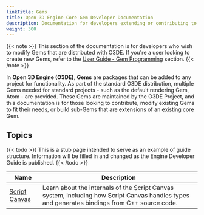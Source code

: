 ```yaml
---
linkTitle: Gems
title: Open 3D Engine Core Gem Developer Documentation
description: Documentation for developers extending or contributing to the Gems bundled as part of Open 3D Engine.
weight: 300
---
```


{{< note >}}
This section of the documentation is for developers who wish to modify Gems that are distributed with O3DE. If you're a user looking to create new Gems, refer to the [User Guide - Gem Programming](/docs/user-guide/programming/gems) section.
{{< /note >}}

In **Open 3D Engine (O3DE)**, **Gems** are packages that can be added to any project for functionality. As part of the standard O3DE distribution,
multiple Gems needed for standard projects - such as the default rendering Gem, Atom - are provided. These Gems are maintained by the O3DE Project, and this
documentation is for those looking to contribute, modify existing Gems to fit their needs, or build sub-Gems that are extensions of an existing core Gem.

## Topics

{{< todo >}}
This is a stub page intended to serve as an example of guide structure. Information will be filled in and changed as the Engine Developer Guide is published.
{{< /todo >}}

| Name | Description |
|-|-|
| [Script Canvas](./scriptcanvas/) | Learn about the internals of the Script Canvas system, including how Script Canvas handles types and generates bindings from C++ source code. |
